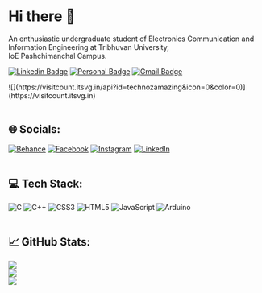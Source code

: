 

<!--
## Hi there 👋
**Technozamazing/Technozamazing** is a ✨ _special_ ✨ repository because its `README.md` (this file) appears on your GitHub profile.

Here are some ideas to get you started:

- 🔭 I’m currently working on ...
- 🌱 I’m currently learning ...
- 👯 I’m looking to collaborate on ...
- 🤔 I’m looking for help with ...
- 💬 Ask me about ...
- 📫 How to reach me: ...
- 😄 Pronouns: ...
- ⚡ Fun fact: ...
-->



#  Hi there 👋
An enthusiastic undergraduate student of Electronics Communication and Information Engineering at Tribhuvan University, <br>IoE Pashchimanchal Campus.


<p dir="auto"><a href="https://www.linkedin.com/in/its-me-roman-shrestha/" rel="nofollow"><img src="https://camo.githubusercontent.com/328a5118b405718f758f6ed64182a7670593cf53bb72dcba04e775fc39a55ba2/68747470733a2f2f696d672e736869656c64732e696f2f62616467652f2d4c696e6b6564496e2d3636333363633f7374796c653d666c61742d737175617265266c6f676f3d4c696e6b6564696e266c6f676f436f6c6f723d7768697465266c696e6b3d68747470733a2f2f7777772e6c696e6b6564696e2e636f6d2f696e2f6665726e616e64612d6b69707065722d3539353861363161392f" alt="Linkedin Badge" data-canonical-src="https://img.shields.io/badge/-LinkedIn-6633cc?style=flat-square&amp;logo=Linkedin&amp;logoColor=white&amp;link=https://www.linkedin.com/in/fernanda-kipper-5958a61a9/" style="max-width: 100%;"></a>
<a href="https://romanstha.com.np/" rel="nofollow"><img src="https://camo.githubusercontent.com/c15313a2147192dda4200cea6a5fbd418939e5954feb0500594f163aaf38a881/68747470733a2f2f696d672e736869656c64732e696f2f62616467652f2d576562736974652d3636333363633f7374796c653d666c61742d737175617265266c6f676f3d4d65266c6f676f436f6c6f723d7768697465266c696e6b3d68747470733a2f2f7777772e6665726e616e64616b69707065722e636f6d2f" alt="Personal Badge" data-canonical-src="https://img.shields.io/badge/-Website-6633cc?style=flat-square&amp;logo=Me&amp;logoColor=white&amp;link=https://www.fernandakipper.com/" style="max-width: 100%;"></a> 
<a href="mailto:contact@romanstha.com.np"><img src="https://img.shields.io/badge/-contact@romanstha.com.np-6633cc?style=flat-square&amp;logo=Gmail&amp;logoColor=white&amp;link=mailto:contact@romanstha.com.np" alt="Gmail Badge" data-canonical-src="https://img.shields.io/badge/-contact@romanstha.com.np-6633cc?style=flat-square&amp;logo=Gmail&amp;logoColor=white&amp;link=mailto:contact@romanstha.com.np" style="max-width: 100%;"></a></p>
![](https://visitcount.itsvg.in/api?id=technozamazing&icon=0&color=0)](https://visitcount.itsvg.in)

<br>
<br>

## 🌐 Socials:
[![Behance](https://img.shields.io/badge/Behance-1769ff?logo=behance&logoColor=white)](https://behance.net/romanshrestha8) [![Facebook](https://img.shields.io/badge/Facebook-%231877F2.svg?logo=Facebook&logoColor=white)](https://facebook.com/its.me.roman.shrestha) [![Instagram](https://img.shields.io/badge/Instagram-%23E4405F.svg?logo=Instagram&logoColor=white)](https://instagram.com/its.me.roman.shrestha) [![LinkedIn](https://img.shields.io/badge/LinkedIn-%230077B5.svg?logo=linkedin&logoColor=white)](https://linkedin.com/in/its-me-roman-shrestha) 
<br>
<br>

## 💻 Tech Stack:
![C](https://img.shields.io/badge/c-%2300599C.svg?style=for-the-badge&logo=c&logoColor=white) ![C++](https://img.shields.io/badge/c++-%2300599C.svg?style=for-the-badge&logo=c%2B%2B&logoColor=white) ![CSS3](https://img.shields.io/badge/css3-%231572B6.svg?style=for-the-badge&logo=css3&logoColor=white) ![HTML5](https://img.shields.io/badge/html5-%23E34F26.svg?style=for-the-badge&logo=html5&logoColor=white) ![JavaScript](https://img.shields.io/badge/javascript-%23323330.svg?style=for-the-badge&logo=javascript&logoColor=%23F7DF1E) ![Arduino](https://img.shields.io/badge/-Arduino-00979D?style=for-the-badge&logo=Arduino&logoColor=white)
<br>
<br>


 ## 📈 GitHub Stats:
 ![](https://github-readme-stats.vercel.app/api/top-langs/?username=technozamazing&theme=aura_dark&hide_border=false&include_all_commits=true&count_private=true&layout=compact)<br>
![](https://github-readme-stats.vercel.app/api?username=technozamazing&theme=aura_dark&hide_border=false&include_all_commits=true&count_private=true)<br>
![](https://github-readme-streak-stats.herokuapp.com/?user=technozamazing&theme=aura_dark&hide_border=false)<br/>




<!-- Proudly created with GPRM ( https://gprm.itsvg.in ) -->
